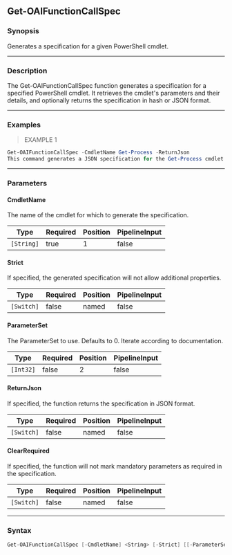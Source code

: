 Get-OAIFunctionCallSpec
-----------------------

### Synopsis
Generates a specification for a given PowerShell cmdlet.

---

### Description

The Get-OAIFunctionCallSpec function generates a specification for a specified PowerShell cmdlet. 
It retrieves the cmdlet's parameters and their details, and optionally returns the specification in hash or JSON format.

---

### Examples
> EXAMPLE 1

```PowerShell
Get-OAIFunctionCallSpec -CmdletName Get-Process -ReturnJson
This command generates a JSON specification for the Get-Process cmdlet.
```

---

### Parameters
#### **CmdletName**
The name of the cmdlet for which to generate the specification.

|Type      |Required|Position|PipelineInput|
|----------|--------|--------|-------------|
|`[String]`|true    |1       |false        |

#### **Strict**
If specified, the generated specification will not allow additional properties.

|Type      |Required|Position|PipelineInput|
|----------|--------|--------|-------------|
|`[Switch]`|false   |named   |false        |

#### **ParameterSet**
The ParameterSet to use. Defaults to 0. Iterate according to documentation.

|Type     |Required|Position|PipelineInput|
|---------|--------|--------|-------------|
|`[Int32]`|false   |2       |false        |

#### **ReturnJson**
If specified, the function returns the specification in JSON format.

|Type      |Required|Position|PipelineInput|
|----------|--------|--------|-------------|
|`[Switch]`|false   |named   |false        |

#### **ClearRequired**
If specified, the function will not mark mandatory parameters as required in the specification.

|Type      |Required|Position|PipelineInput|
|----------|--------|--------|-------------|
|`[Switch]`|false   |named   |false        |

---

### Syntax
```PowerShell
Get-OAIFunctionCallSpec [-CmdletName] <String> [-Strict] [[-ParameterSet] <Int32>] [-ReturnJson] [-ClearRequired] [<CommonParameters>]
```
